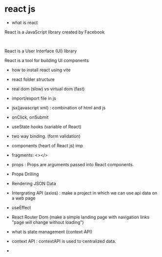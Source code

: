 # react js 

- what is react 

<p> React is a JavaScript library created by Facebook</p>
 <br>

React is a User Interface (UI) library <br>

React is a tool for building UI components <br>

- how to install react using vite 

- react folder structure 

- real dom (slow) vs virtual dom (fast) 

- import/export file in js 

- jsx(javascript xml) : combination of html and js 
- onClick, onSubmit

- useState hooks (variable of React)

- two way binding. (form validation) 

- components (heart of React js) imp 

- fragments: <></>

- props : Props are arguments passed into React components.
- Props Drilling 

- Rendering JSON Data 

- Intergrating API (axios) : make a project in which we can use api data on a web page 

- useEffect 

- React Router Dom (make a simple landing page with navigation links "page will change without loading")

- what is state management (context API)
- context API : contextAPI is used to centralized data. 

- 


